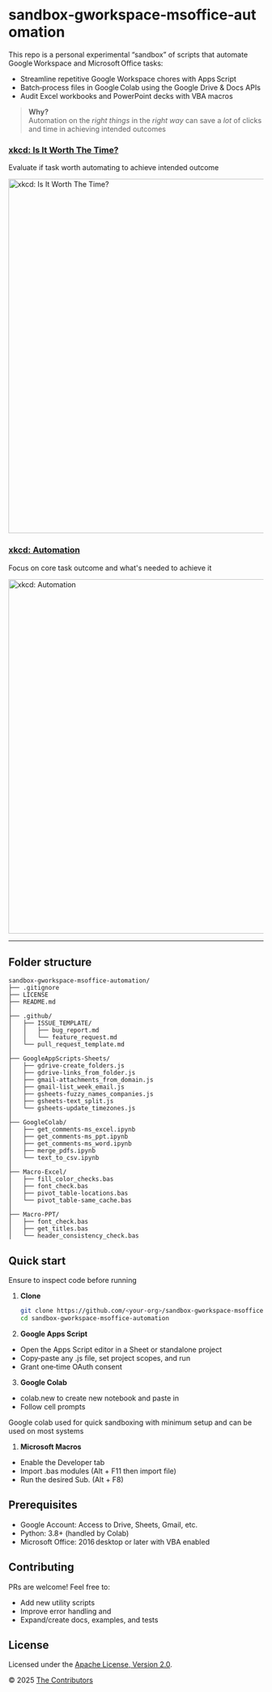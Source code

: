 # sandbox‑gworkspace‑msoffice‑automation

This repo is a personal experimental “sandbox” of scripts that automate Google Workspace and Microsoft Office tasks:
- Streamline repetitive Google Workspace chores with Apps Script
- Batch‑process files in Google Colab using the Google Drive & Docs APIs
- Audit Excel workbooks and PowerPoint decks with VBA macros

> **Why?**  
> Automation on the *right things* in the *right way* can save a *lot* of clicks and time in achieving intended outcomes

### [xkcd: Is It Worth The Time?](https://xkcd.com/1205/)

Evaluate if task worth automating to achieve intended outcome

<img src="https://imgs.xkcd.com/comics/is_it_worth_the_time_2x.png" width="700" alt="xkcd: Is It Worth The Time?">

### [xkcd: Automation](https://xkcd.com/1319/)

Focus on core task outcome and what's needed to achieve it

<img src="https://imgs.xkcd.com/comics/automation_2x.png" width="700" alt="xkcd: Automation">

---

## Folder structure

```code
sandbox-gworkspace-msoffice-automation/
├── .gitignore
├── LICENSE
├── README.md
│
├── .github/
│   ├── ISSUE_TEMPLATE/
│   │   ├── bug_report.md
│   │   └── feature_request.md
│   └── pull_request_template.md
│
├── GoogleAppScripts-Sheets/
│   ├── gdrive-create_folders.js
│   ├── gdrive-links_from_folder.js
│   ├── gmail-attachments_from_domain.js
│   ├── gmail-list_week_email.js
│   ├── gsheets-fuzzy_names_companies.js
│   ├── gsheets-text_split.js
│   └── gsheets-update_timezones.js
│
├── GoogleColab/
│   ├── get_comments-ms_excel.ipynb
│   ├── get_comments-ms_ppt.ipynb
│   ├── get_comments-ms_word.ipynb
│   ├── merge_pdfs.ipynb
│   └── text_to_csv.ipynb
│
├── Macro-Excel/
│   ├── fill_color_checks.bas
│   ├── font_check.bas
│   ├── pivot_table-locations.bas
│   └── pivot_table-same_cache.bas
│
├── Macro-PPT/
│   ├── font_check.bas
│   ├── get_titles.bas
│   └── header_consistency_check.bas
```

## Quick start

Ensure to inspect code before running

1. **Clone**
   ```bash
   git clone https://github.com/<your‑org>/sandbox-gworkspace-msoffice-automation.git
   cd sandbox-gworkspace-msoffice-automation

2. **Google Apps Script**
- Open the Apps Script editor in a Sheet or standalone project
- Copy‑paste any .js file, set project scopes, and run
- Grant one‑time OAuth consent

3. **Google Colab**
- colab.new to create new notebook and paste in
- Follow cell prompts

Google colab used for quick sandboxing with minimum setup and can be used on most systems

1. **Microsoft Macros**
- Enable the Developer tab
- Import .bas modules (Alt + F11 then import file)
- Run the desired Sub. (Alt + F8)

## Prerequisites
- Google Account: Access to Drive, Sheets, Gmail, etc.
- Python: 3.8+ (handled by Colab)
- Microsoft Office: 2016 desktop or later with VBA enabled

## Contributing
PRs are welcome! Feel free to:
- Add new utility scripts
- Improve error handling and 
- Expand/create docs, examples, and tests


## License

Licensed under the [Apache License, Version 2.0](https://www.apache.org/licenses/LICENSE-2.0).

© 2025 [The Contributors](CONTRIBUTORS.md)
